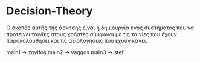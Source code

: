 # Decision-Theory

Ο σκοπός αυτής της άσκησης είναι η δημιουργία ενός
συστήματος που να προτείνει ταινίες στους χρήστες σύμφωνα με τις ταινίες που έχουν
παρακολουθήσει και τις αξιολογήσεις που έχουν κάνει.


main1 -> zoylfos
main2 -> vaggos
main3 -> stef
